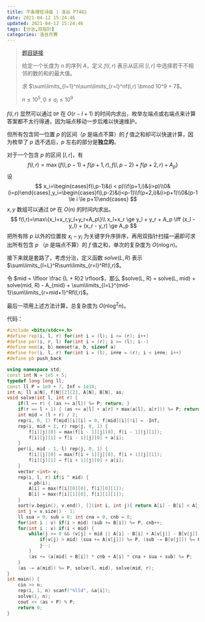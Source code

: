 ```yaml
---
title: 不条理狂诗曲 | 洛谷 P7482
date: 2021-04-12 15:24:46
updated: 2021-04-12 15:24:46
tags: [分治,双指针]
categories: 洛谷月赛
---
```

> [题目链接](https://www.luogu.com.cn/problem/P7482)
>
> 给定一个长度为 $n$ 的序列 $A$，定义 $f(l,r)$ 表示从区间 $[l,r]$ 中选择若干不相邻的数的和的最大值。
>
> 求 $\sum\limits_{l=1}^n\sum\limits_{r=l}^nf(l,r) \bmod 10^9 + 7$。
>
> $n \le 10^5,0 \le a_i \le 10^9$

$f(l,r)$ 显然可以通过 ```DP``` 在 $O(r-l+1)$ 的时间内求出，枚举左端点或右端点来计算答案都不太行得通，因为端点移动一步后难以快速维护。

但所有包含同一位置 $p$ 的区间（$p$ 是端点不算）的 $f$ 值之和却可以快速计算，因为枚举了 $p$ 选不选后，$p$ 左右的部分是**独立的**。

对于一个包含 $p$ 的区间 $[l,r]$，有
$$
f(l,r)=\max\{f(l,p-1)+f(p+1,r),f(l,p-2)+f(p+2,r)+A_p\}
$$
设
$$
x_i=\begin{cases}f(i,p-1)&(i < p)\\f(p+1,i)&(i>p)\\0&(i=p)\end{cases},y_i=\begin{cases}f(i,p-2)&(i<p-1)\\f(p+2,i)&(i>p+1)\\0&(p-1 \le i \le p+1)\end{cases}
$$
$x,y$ 数组可以通过 ```DP``` 在 $O(n)$ 的时间内求出。
$$
f(l,r)=\max\{x_l+x_r,y_l+y_r+A_p\}\\
x_l+x_r \ge y_l + y_r + A_p \iff (x_l - y_l) + (x_r - y_r) \ge A_p
$$
把所有除 $p$ 以外的位置按 $x_i-y_i$ 为关键字升序排序，再用双指针扫描一遍即可求出所有包含 $p$ （$p$ 是端点不算）的 $f$ 值之和，单次的复杂度为 $O(n\log n)$。

接下来就是套路了，考虑分治，定义函数 $solve(L,R)$ 表示 $\sum\limits_{l=L}^R\sum\limits_{r=l}^Rf(l,r)$。

令 $mid = \lfloor \frac {L + R}2 \rfloor$，那么 $solve(L, R) = solve(L, mid) + solve(mid, R) - A_{mid} + \sum\limits_{l=L}^{mid-1}\sum\limits_{r=mid+1}^Rf(l,r)$。

最后一项用上述方法计算，总复杂度为 $O(n \log^2 n)$。

代码：

```cpp
#include <bits/stdc++.h>
#define rep(i, l, r) for(int i = (l); i <= (r); i++)
#define per(i, r, l) for(int i = (r); i >= (l); i--)
#define mem(a, b) memset(a, b, sizeof a)
#define For(i, l, r) for(int i = (l), i##e = (r); i < i##e; i++)
#define pb push_back

using namespace std;
const int N = 1e5 + 5;
typedef long long ll;
const ll P = 1e9 + 7, Inf = 1e18;
int n; ll a[N], f[N][2][2], A[N], B[N], as;
void solve(int l, int r) {
    if(l == r) { (as += a[l]) %= P; return; }
    if(r == l + 1) { (as += a[l] + a[r] + max(a[l], a[r])) %= P; return; }
    int mid = (l + r) / 2;
    rep(i, 0, 1) f[mid][i][i] = 0, f[mid][i][!i] = -Inf;
    rep(i, mid + 1, r) rep(j, 0, 1) {
        f[i][j][0] = max(f[i - 1][j][0], f[i - 1][j][1]);
        f[i][j][1] = f[i - 1][j][0] + a[i];
    }
    per(i, mid - 1, l) rep(j, 0, 1) {
        f[i][j][0] = max(f[i + 1][j][0], f[i + 1][j][1]);
        f[i][j][1] = f[i + 1][j][0] + a[i];
    }
    vector <int> v;
    rep(i, l, r) if(i ^ mid) {
        v.pb(i);
        A[i] = max(f[i][0][0], f[i][0][1]);
        B[i] = max(f[i][1][0], f[i][1][1]);
    }
    sort(v.begin(), v.end(), [](int i, int j){ return A[i] - B[i] < A[j] - B[j]; });
    int j = v.size() - 1;
    ll sua = 0, sub = 0; int cna = 0, cnb = 0;
    for(int i : v) if(i > mid) (sub += B[i]) %= P, cnb++;
    for(int i : v) if(i < mid) {
        while(j >= 0 && (v[j] < mid || A[i] - B[i] + A[v[j]] - B[v[j]] > a[mid])) {
            if(v[j] > mid) (sua += A[v[j]]) %= P, (sub -= B[v[j]]) %= P, cna++, cnb--;
            j--;
        }
        (as += (a[mid] + B[i]) * cnb + A[i] * cna + sua + sub) %= P;
    }
    (as -= a[mid]) %= P, solve(l, mid), solve(mid, r);
}
int main() {
    cin >> n;
    rep(i, 1, n) scanf("%lld", &a[i]);
    solve(1, n);
    cout << (as + P) % P;
    return 0;
}
```